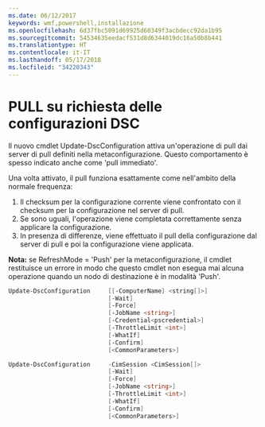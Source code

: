 ```yaml
---
ms.date: 06/12/2017
keywords: wmf,powershell,installazione
ms.openlocfilehash: 6d37fbc5091d69925d60349f3acbdecc92da1b95
ms.sourcegitcommit: 54534635eedacf531d8d6344019dc16a50b8b441
ms.translationtype: HT
ms.contentlocale: it-IT
ms.lasthandoff: 05/17/2018
ms.locfileid: "34220343"
---
```

# <a name="on-demand-pull-of-dsc-configurations"></a>PULL su richiesta delle configurazioni DSC

Il nuovo cmdlet Update-DscConfiguration attiva un'operazione di pull dai server di pull definiti nella metaconfigurazione. Questo comportamento è spesso indicato anche come 'pull immediato'.


Una volta attivato, il pull funziona esattamente come nell'ambito della normale frequenza:

1. Il checksum per la configurazione corrente viene confrontato con il checksum per la configurazione nel server di pull.
2. Se sono uguali, l'operazione viene completata correttamente senza applicare la configurazione.
3. In presenza di differenze, viene effettuato il pull della configurazione dal server di pull e poi la configurazione viene applicata.

**Nota:** se RefreshMode = 'Push' per la metaconfigurazione, il cmdlet restituisce un errore in modo che questo cmdlet non esegua mai alcuna operazione quando un nodo di destinazione è in modalità 'Push'.

```powershell
Update-DscConfiguration     [[-ComputerName] <string[]>]
                            [-Wait]
                            [-Force]
                            [-JobName <string>]
                            [-Credential<pscredential>]
                            [-ThrottleLimit <int>]
                            [-WhatIf]
                            [-Confirm]
                            [<CommonParameters>]

Update-DscConfiguration     -CimSession <CimSession[]>
                            [-Wait]
                            [-Force]
                            [-JobName <string>]
                            [-ThrottleLimit <int>]
                            [-WhatIf]
                            [-Confirm]
                            [<CommonParameters>]
```
